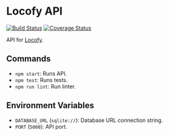 # Locofy API

[![Build Status](https://travis-ci.org/eduardo-matos/Locofy-Api.svg?branch=master)](https://travis-ci.org/eduardo-matos/Locofy-Api) [![Coverage Status](https://coveralls.io/repos/github/eduardo-matos/Locofy-Api/badge.svg?branch=master)](https://coveralls.io/github/eduardo-matos/Locofy-Api?branch=master)

API for [Locofy](https://github.com/eduardo-matos/Locofy).

## Commands

* `npm start`: Runs API.
* `npm test`: Runs tests.
* `npm run lint`: Run linter.

## Environment Variables

* `DATABASE_URL` (`sqlite://`): Database URL connection string. 
* `PORT` (`5000`): API port.
